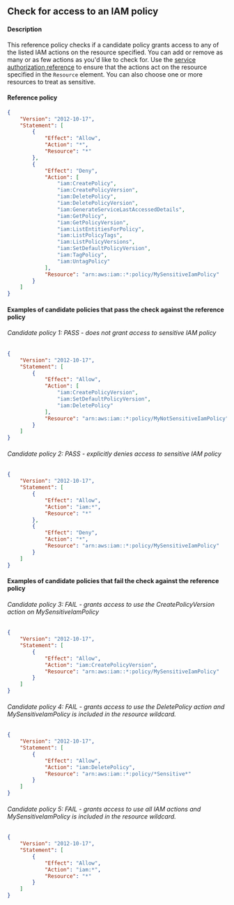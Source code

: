 ## Check for access to an IAM policy

#### Description

This reference policy checks if a candidate policy grants access to any of the listed IAM actions on the resource specified. You can add or remove as many or as few actions as you'd like to check for. Use the [service authorization reference](https://docs.aws.amazon.com/service-authorization/latest/reference/reference_policies_actions-resources-contextkeys.html) to ensure that the actions act on the resource specified in the ```Resource``` element.  You can also choose one or more resources to treat as sensitive.


#### Reference policy
```json
{
    "Version": "2012-10-17",
    "Statement": [
        {
            "Effect": "Allow",
            "Action": "*",
            "Resource": "*"
        },
        {
            "Effect": "Deny",
            "Action": [
                "iam:CreatePolicy",
                "iam:CreatePolicyVersion",
                "iam:DeletePolicy",
                "iam:DeletePolicyVersion",
                "iam:GenerateServiceLastAccessedDetails",
                "iam:GetPolicy",
                "iam:GetPolicyVersion",
                "iam:ListEntitiesForPolicy",
                "iam:ListPolicyTags",
                "iam:ListPolicyVersions",
                "iam:SetDefaultPolicyVersion",
                "iam:TagPolicy",
                "iam:UntagPolicy"
            ],
            "Resource": "arn:aws:iam::*:policy/MySensitiveIamPolicy"
        }
    ]
}
```

#### Examples of candidate policies that pass the check against the reference policy

###### Candidate policy 1: PASS - does not grant access to sensitive IAM policy
```json
{
	"Version": "2012-10-17",
	"Statement": [
		{
			"Effect": "Allow",
			"Action": [
				"iam:CreatePolicyVersion",
				"iam:SetDefaultPolicyVersion",
				"iam:DeletePolicy"
			],
			"Resource": "arn:aws:iam::*:policy/MyNotSensitiveIamPolicy"
		}
	]
}
```

###### Candidate policy 2: PASS - explicitly denies access to sensitive IAM policy
```json
{
	"Version": "2012-10-17",
	"Statement": [
		{
			"Effect": "Allow",
			"Action": "iam:*",
			"Resource": "*"
		}, 
		{
			"Effect": "Deny",
			"Action": "*",
			"Resource": "arn:aws:iam::*:policy/MySensitiveIamPolicy"
		}
	]
}
```

#### Examples of candidate policies that fail the check against the reference policy

###### Candidate policy 3: FAIL - grants access to use the CreatePolicyVersion action on MySensitiveIamPolicy
```json
{
	"Version": "2012-10-17",
	"Statement": [
		{
			"Effect": "Allow",
			"Action": "iam:CreatePolicyVersion",
			"Resource": "arn:aws:iam::*:policy/MySensitiveIamPolicy"
		}
	]
}
```

###### Candidate policy 4: FAIL - grants access to use the DeletePolicy action and MySensitiveIamPolicy is included in the resource wildcard.
```json
{
	"Version": "2012-10-17",
	"Statement": [
		{
			"Effect": "Allow",
			"Action": "iam:DeletePolicy",
			"Resource": "arn:aws:iam::*:policy/*Sensitive*"
		}
	]
}
```

###### Candidate policy 5: FAIL - grants access to use all IAM actions and MySensitiveIamPolicy is included in the resource wildcard.
```json
{
	"Version": "2012-10-17",
	"Statement": [
		{
			"Effect": "Allow",
			"Action": "iam:*",
			"Resource": "*"
		}
	]
}
```
